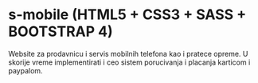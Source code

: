 # s-mobile (HTML5 + CSS3 + SASS + BOOTSTRAP 4)

Website za prodavnicu i servis mobilnih telefona kao i pratece opreme.
U skorije vreme implementirati i ceo sistem porucivanja i placanja karticom i paypalom. 
